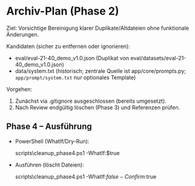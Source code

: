 # Archiv-Plan (Phase 2)

Ziel: Vorsichtige Bereinigung klarer Duplikate/Altdateien ohne funktionale Änderungen.

Kandidaten (sicher zu entfernen oder ignorieren):

- eval/eval-21-40_demo_v1.0.json (Duplikat von eval/datasets/eval-21-40_demo_v1.0.json)
- data/system.txt (historisch; zentrale Quelle ist app/core/prompts.py; `app/prompt/system.txt` nur optionales Template)

Vorgehen:

1. Zunächst via .gitignore ausgeschlossen (bereits umgesetzt).
2. Nach Review endgültig löschen (Phase 3) und Referenzen prüfen.

## Phase 4 – Ausführung

- PowerShell (WhatIf/Dry-Run):

  scripts\cleanup_phase4.ps1 -WhatIf:$true

- Ausführen (löscht Dateien):

  scripts\cleanup_phase4.ps1 -WhatIf:$false -Confirm:$true
